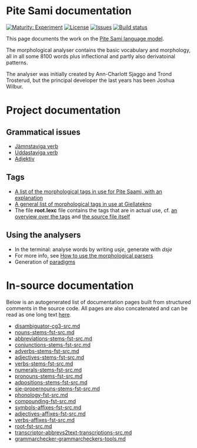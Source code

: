 # Pite Sami documentation

[![Maturity: Experiment](https://img.shields.io/badge/Maturity-Experiment-black.svg)](https://giellalt.github.io/MaturityClassification.html)
[![License](https://img.shields.io/github/license/giellalt/lang-sje)](https://raw.githubusercontent.com/giellalt/lang-sje/main/LICENSE)
[![Issues](https://img.shields.io/github/issues/giellalt/lang-sje)](https://github.com/giellalt/lang-sje/issues)
[![Build status](https://github.com/giellalt/lang-sje/workflows/Speller%20CI+CD/badge.svg)](https://github.com/giellalt/lang-sje/actions)

This page documents the work on the [Pite Sami language model](http://github.com/giellalt/lang-sje). 

The morphological analyser contains the basic vocabulary and morphology, all in all some 8100 words
plus inflectional and partly also derivatoinal patterns.

The analyser was initially created by Ann-Charlott Sjaggo and Trond Trosterud,
but the principal developer the last years has been Joshua Wilbur.

# Project documentation

##  Grammatical issues

* [Jämnstaviga verb](Verbbojning_Pitesamiska_jamnst.html)
* [Uddastaviga verb](Verbbojning_Pitesamiska_uddast.html)
* [Adjektiv](Adjektivbojning.html)

## Tags

* [A list of the morphological tags in use for Pite Saami, with an explanation](docu-sje-grammartags.html)
* [A general list of morphological tags in use at Giellatekno](/lang/common/MorphologicalTags.html)
* The file **root.lexc** file contains the tags that are in actual use, cf. [an overview over the tags](root-morphology.html) and [the source file itself](https://github.com/giellalt/lang-sje/blob/main/src/fst/root.lexc)


## Using the analysers

* In the terminal: analyse words by writing *usje*, generate with *dsje*
* For more info, see [How to use the morphological parsers](/tools/docu-sme-manual.html)
* Generation of [paradigms](http://giellatekno.uit.no/cgi/p-sje.nob.html)

# In-source documentation

Below is an autogenerated list of documentation pages built from structured comments in the source code. All pages are also concatenated and can be read as one long text [here](sje.md).
* [disambiguator-cg3-src.md](disambiguator-cg3-src.md)
* [nouns-stems-fst-src.md](nouns-stems-fst-src.md)
* [abbreviations-stems-fst-src.md](abbreviations-stems-fst-src.md)
* [conjunctions-stems-fst-src.md](conjunctions-stems-fst-src.md)
* [adverbs-stems-fst-src.md](adverbs-stems-fst-src.md)
* [adjectives-stems-fst-src.md](adjectives-stems-fst-src.md)
* [verbs-stems-fst-src.md](verbs-stems-fst-src.md)
* [numerals-stems-fst-src.md](numerals-stems-fst-src.md)
* [pronouns-stems-fst-src.md](pronouns-stems-fst-src.md)
* [adpositions-stems-fst-src.md](adpositions-stems-fst-src.md)
* [sje-propernouns-stems-fst-src.md](sje-propernouns-stems-fst-src.md)
* [phonology-fst-src.md](phonology-fst-src.md)
* [compounding-fst-src.md](compounding-fst-src.md)
* [symbols-affixes-fst-src.md](symbols-affixes-fst-src.md)
* [adjectives-affixes-fst-src.md](adjectives-affixes-fst-src.md)
* [verbs-affixes-fst-src.md](verbs-affixes-fst-src.md)
* [root-fst-src.md](root-fst-src.md)
* [transcriptor-abbrevs2text-transcriptions-src.md](transcriptor-abbrevs2text-transcriptions-src.md)
* [grammarchecker-grammarcheckers-tools.md](grammarchecker-grammarcheckers-tools.md)
